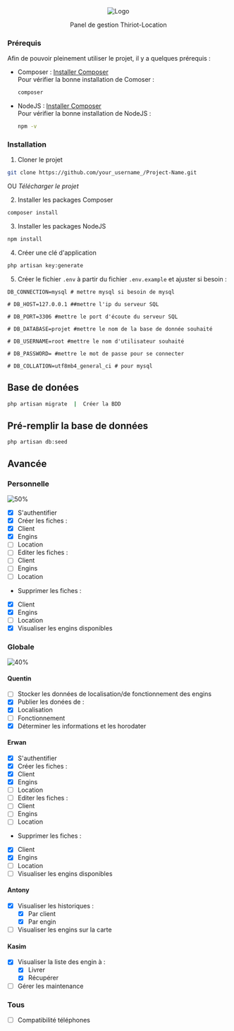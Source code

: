 <a name="readme-top"></a>
<br />
<div align="center">
 <img src="https://thiriot-locations.com/charte/logo.png" alt="Logo">

  <p align="center">
 Panel de gestion Thiriot-Location
  </p>
</div>

### Prérequis

Afin de pouvoir pleinement utiliser le projet, il y a quelques prérequis : 
* Composer : [Installer Composer](https://getcomposer.org/) <br/>
Pour vérifier la bonne installation de Comoser : 
  ```sh
  composer
  ```
* NodeJS : [Installer Composer](https://nodejs.org/en/download) <br/>
Pour vérifier la bonne installation de NodeJS : 
  ```sh
  npm -v
  ```

### Installation

1. Cloner le projet
```sh
git clone https://github.com/your_username_/Project-Name.git
```
OU
  *Télécharger le projet*

2. Installer les packages Composer
```sh
composer install
```
3. Installer les packages NodeJS
```sh
npm install
```
4. Créer une clé d'application 
```bash
php artisan key:generate
```
5. Créer le fichier ```.env``` à partir du fichier ```.env.example``` et ajuster si besoin :
```env
DB_CONNECTION=mysql # mettre mysql si besoin de mysql 
  
# DB_HOST=127.0.0.1 ##mettre l'ip du serveur SQL
  
# DB_PORT=3306 #mettre le port d'écoute du serveur SQL

# DB_DATABASE=projet #mettre le nom de la base de donnée souhaité
  
# DB_USERNAME=root #mettre le nom d'utilisateur souhaité
  
# DB_PASSWORD= #mettre le mot de passe pour se connecter
  
# DB_COLLATION=utf8mb4_general_ci # pour mysql
```
## Base de donées

```bash
php artisan migrate  |  Créer la BDD 
```

## Pré-remplir la base de données

```
php artisan db:seed
```


## Avancée

### Personnelle

![50%](https://progress-bar.dev/50)

- [x] S'authentifier
- [x] Créer les fiches : 
 - [x] Client
 - [x] Engins
 - [ ] Location
- [ ] Editer les fiches : 
 - [ ] Client
 - [ ] Engins
 - [ ] Location
- Supprimer les fiches : 
 - [x] Client
 - [x] Engins
 - [ ] Location
- [x] Visualiser les engins disponibles

### Globale
![40%](https://progress-bar.dev/40)

#### Quentin
- [ ] Stocker les données de localisation/de fonctionnement des engins
- [x] Publier les donées de : 
 - [x] Localisation
 - [ ] Fonctionnement
- [x] Déterminer les informations et les horodater
#### Erwan
- [x] S'authentifier
- [x] Créer les fiches : 
 - [x] Client
 - [x] Engins
 - [ ] Location
- [ ] Editer les fiches : 
 - [ ] Client
 - [ ] Engins
 - [ ] Location
- Supprimer les fiches : 
 - [x] Client
 - [x] Engins
 - [ ] Location
- [ ] Visualiser les engins disponibles
#### Antony
- [x] Visualiser les historiques :
  - [x] Par client
  - [x] Par engin
- [ ] Visualiser les engins sur la carte
#### Kasim
- [x] Visualiser la liste des engin à :
  - [x] Livrer
  - [x] Récupérer
- [ ] Gérer les maintenance
### Tous
- [ ] Compatibilité téléphones
